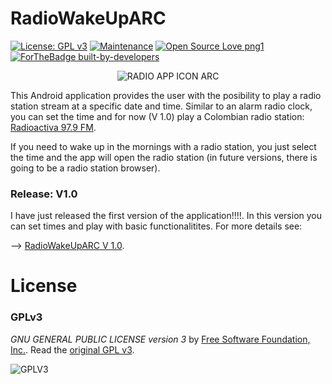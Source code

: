 # RadioWakeUpARC
[![License: GPL v3](https://img.shields.io/badge/License-GPLv3-blue.svg)](https://www.gnu.org/licenses/gpl-3.0)
[![Maintenance](https://img.shields.io/badge/Maintained%3F-yes-green.svg)](https://GitHub.com/Naereen/StrapDown.js/graphs/commit-activity)
[![Open Source Love png1](https://badges.frapsoft.com/os/v1/open-source.png?v=103)](https://github.com/ellerbrock/open-source-badges/)
[![ForTheBadge built-by-developers](http://ForTheBadge.com/images/badges/built-by-developers.svg)](https://GitHub.com/Naereen/)


<p align="center">
  <img alt="RADIO APP ICON ARC" src="https://github.com/aliriorivera/RadioWakeUpARC/tree/master/app/src/main/res/drawable/radio_ARC_ic.png">
</p>


This Android application provides the user with the posibility to play a radio station stream at a specific date and time. 
Similar to an alarm radio clock, you can set the time and for now (V 1.0) play a Colombian radio station: [Radioactiva 97.9 FM](http://www.radioacktiva.com/).

If you need to wake up in the mornings with a radio station, you just select the time and the app will open the radio station (in future versions, there is going to be a radio station browser).


### Release: V1.0

I have just released the first version of the application!!!!.
In this version you can set times and play with basic functionalitites.
For more details see:

-->  [RadioWakeUpARC V 1.0](https://github.com/aliriorivera/RadioWakeUpARC/releases/tag/v1.0).


# License
### GPLv3
*GNU GENERAL PUBLIC LICENSE version 3* by [Free Software Foundation, Inc.](http://fsf.org/). Read the [original GPL v3](http://www.gnu.org/licenses/).

![GPLV3](http://www.gnu.org/graphics/gplv3-127x51.png)
